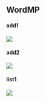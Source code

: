 ## WordMP

#### add1
<img src="https://private-user-images.githubusercontent.com/102216616/266488348-3fed621b-017e-4779-898b-ad1824a4b921.png?jwt=eyJhbGciOiJIUzI1NiIsInR5cCI6IkpXVCJ9.eyJpc3MiOiJnaXRodWIuY29tIiwiYXVkIjoicmF3LmdpdGh1YnVzZXJjb250ZW50LmNvbSIsImtleSI6ImtleTEiLCJleHAiOjE2OTQxNDEzODgsIm5iZiI6MTY5NDE0MTA4OCwicGF0aCI6Ii8xMDIyMTY2MTYvMjY2NDg4MzQ4LTNmZWQ2MjFiLTAxN2UtNDc3OS04OThiLWFkMTgyNGE0YjkyMS5wbmc_WC1BbXotQWxnb3JpdGhtPUFXUzQtSE1BQy1TSEEyNTYmWC1BbXotQ3JlZGVudGlhbD1BS0lBSVdOSllBWDRDU1ZFSDUzQSUyRjIwMjMwOTA4JTJGdXMtZWFzdC0xJTJGczMlMkZhd3M0X3JlcXVlc3QmWC1BbXotRGF0ZT0yMDIzMDkwOFQwMjQ0NDhaJlgtQW16LUV4cGlyZXM9MzAwJlgtQW16LVNpZ25hdHVyZT1lMzJmZmY1ZGNmNzhlNzY3MGNlNjVkYmJmMTEyMTQwNzkzZDNjNDZkMDYxNGYwNzRlMzFhMGI1MmU5NjMyNTlkJlgtQW16LVNpZ25lZEhlYWRlcnM9aG9zdCZhY3Rvcl9pZD0wJmtleV9pZD0wJnJlcG9faWQ9MCJ9.iLkkZ3TyTN0lfbNSa_DzVdpPBohwOGACS9w2yqB5_yM">

#### add2
<img src="https://private-user-images.githubusercontent.com/102216616/266488352-883bbba0-8fd9-401d-a482-83e02216bb40.png?jwt=eyJhbGciOiJIUzI1NiIsInR5cCI6IkpXVCJ9.eyJpc3MiOiJnaXRodWIuY29tIiwiYXVkIjoicmF3LmdpdGh1YnVzZXJjb250ZW50LmNvbSIsImtleSI6ImtleTEiLCJleHAiOjE2OTQxNDE1NDEsIm5iZiI6MTY5NDE0MTI0MSwicGF0aCI6Ii8xMDIyMTY2MTYvMjY2NDg4MzUyLTg4M2JiYmEwLThmZDktNDAxZC1hNDgyLTgzZTAyMjE2YmI0MC5wbmc_WC1BbXotQWxnb3JpdGhtPUFXUzQtSE1BQy1TSEEyNTYmWC1BbXotQ3JlZGVudGlhbD1BS0lBSVdOSllBWDRDU1ZFSDUzQSUyRjIwMjMwOTA4JTJGdXMtZWFzdC0xJTJGczMlMkZhd3M0X3JlcXVlc3QmWC1BbXotRGF0ZT0yMDIzMDkwOFQwMjQ3MjFaJlgtQW16LUV4cGlyZXM9MzAwJlgtQW16LVNpZ25hdHVyZT1mNzhhNGZjNDdiMzcwMzQ3ZDBiYjMzYTY3Y2YzOThmZTZkZTI5YTQ0NjhmYTQzODg5NTg3MzE3NDFlZDVmYTJjJlgtQW16LVNpZ25lZEhlYWRlcnM9aG9zdCZhY3Rvcl9pZD0wJmtleV9pZD0wJnJlcG9faWQ9MCJ9.ceeFcgTWWSzoXFeKPahlP8pziUAgIId-F1ixes46byQ">

#### list1
<img src="https://private-user-images.githubusercontent.com/102216616/266488354-68589cdd-38ab-401e-ba0d-bdbed8955c51.png?jwt=eyJhbGciOiJIUzI1NiIsInR5cCI6IkpXVCJ9.eyJpc3MiOiJnaXRodWIuY29tIiwiYXVkIjoicmF3LmdpdGh1YnVzZXJjb250ZW50LmNvbSIsImtleSI6ImtleTEiLCJleHAiOjE2OTQxNDE1NDEsIm5iZiI6MTY5NDE0MTI0MSwicGF0aCI6Ii8xMDIyMTY2MTYvMjY2NDg4MzU0LTY4NTg5Y2RkLTM4YWItNDAxZS1iYTBkLWJkYmVkODk1NWM1MS5wbmc_WC1BbXotQWxnb3JpdGhtPUFXUzQtSE1BQy1TSEEyNTYmWC1BbXotQ3JlZGVudGlhbD1BS0lBSVdOSllBWDRDU1ZFSDUzQSUyRjIwMjMwOTA4JTJGdXMtZWFzdC0xJTJGczMlMkZhd3M0X3JlcXVlc3QmWC1BbXotRGF0ZT0yMDIzMDkwOFQwMjQ3MjFaJlgtQW16LUV4cGlyZXM9MzAwJlgtQW16LVNpZ25hdHVyZT03ZThiNWVlOGRkZDk2Y2VkZTRmOTVjMzgwNTY3YTM0NGM5ZjZlZTljYzVkOWRlOTVjZGYyMzIwNTZkOGQ2OTlkJlgtQW16LVNpZ25lZEhlYWRlcnM9aG9zdCZhY3Rvcl9pZD0wJmtleV9pZD0wJnJlcG9faWQ9MCJ9.b6m_e4kt9BOj5JFMuwlhO9cHzPSvcfKEdr7ayEcaQxE">
